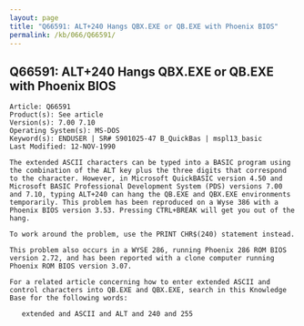 ```yaml
---
layout: page
title: "Q66591: ALT+240 Hangs QBX.EXE or QB.EXE with Phoenix BIOS"
permalink: /kb/066/Q66591/
---
```


## Q66591: ALT+240 Hangs QBX.EXE or QB.EXE with Phoenix BIOS

	Article: Q66591
	Product(s): See article
	Version(s): 7.00 7.10
	Operating System(s): MS-DOS
	Keyword(s): ENDUSER | SR# S901025-47 B_QuickBas | mspl13_basic
	Last Modified: 12-NOV-1990
	
	The extended ASCII characters can be typed into a BASIC program using
	the combination of the ALT key plus the three digits that correspond
	to the character. However, in Microsoft QuickBASIC version 4.50 and
	Microsoft BASIC Professional Development System (PDS) versions 7.00
	and 7.10, typing ALT+240 can hang the QB.EXE and QBX.EXE environments
	temporarily. This problem has been reproduced on a Wyse 386 with a
	Phoenix BIOS version 3.53. Pressing CTRL+BREAK will get you out of the
	hang.
	
	To work around the problem, use the PRINT CHR$(240) statement instead.
	
	This problem also occurs in a WYSE 286, running Phoenix 286 ROM BIOS
	version 2.72, and has been reported with a clone computer running
	Phoenix ROM BIOS version 3.07.
	
	For a related article concerning how to enter extended ASCII and
	control characters into QB.EXE and QBX.EXE, search in this Knowledge
	Base for the following words:
	
	   extended and ASCII and ALT and 240 and 255
